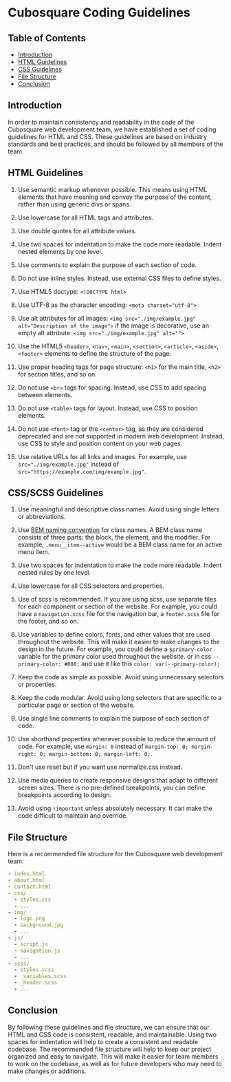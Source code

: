 # Cubosquare Coding Guidelines

## Table of Contents
- [Introduction](#introduction)
- [HTML Guidelines](#html-guidelines)
- [CSS Guidelines](#css-guidelines)
- [File Structure](#file-structure)
- [Conclusion](#conclusion)


## Introduction

In order to maintain consistency and readability in the code of the Cubosquare web development team, we have established a set of coding guidelines for HTML and CSS. These guidelines are based on industry standards and best practices, and should be followed by all members of the team.


## HTML Guidelines

1. Use semantic markup whenever possible. This means using HTML elements that have meaning and convey the purpose of the content, rather than using generic divs or spans.

1. Use lowercase for all HTML tags and attributes.

1. Use double quotes for all attribute values.

1. Use two spaces for indentation to make the code more readable. Indent nested elements by one level.

1. Use comments to explain the purpose of each section of code.

1. Do not use inline styles. Instead, use external CSS files to define styles.

1. Use HTML5 doctype: `<!DOCTYPE html>`

1. Use UTF-8 as the character encoding: `<meta charset="utf-8">`

1. Use alt attributes for all images: `<img src="./img/example.jpg" alt="Description of the image">` if the image is decorative, use an empty alt attribute: `<img src="./img/example.jpg" alt="">`

1. Use the HTML5 `<header>`, `<nav>`, `<main>`, `<section>`, `<article>`, `<aside>`, `<footer>` elements to define the structure of the page.

1. Use proper heading tags for page structure: `<h1>` for the main title, `<h2>` for section titles, and so on.

1. Do not use `<br>` tags for spacing. Instead, use CSS to add spacing between elements.

1. Do not use `<table>` tags for layout. Instead, use CSS to position elements.

1. Do not use `<font>` tag or the `<center>` tag, as they are considered deprecated and are not supported in modern web development. Instead, use CSS to style and position content on your web pages.

1. Use relative URLs for all links and images. For example, use `src="./img/example.jpg"` instead of `src="https://example.com/img/example.jpg"`.


## CSS/SCSS Guidelines

1. Use meaningful and descriptive class names. Avoid using single letters or abbreviations.

1. Use [BEM naming convention](https://getbem.com/) for class names. A BEM class name consists of three parts: the block, the element, and the modifier. For example, `.menu__item--active` would be a BEM class name for an active menu item.

1. Use two spaces for indentation to make the code more readable. Indent nested rules by one level.

1. Use lowercase for all CSS selectors and properties.

1. Use of scss is recommended. If you are using scss, use separate files for each component or section of the website. For example, you could have a `navigation.scss` file for the navigation bar, a `footer.scss` file for the footer, and so on.

1. Use variables to define colors, fonts, and other values that are used throughout the website. This will make it easier to make changes to the design in the future. For example, you could define a `$primary-color` variable for the primary color used throughout the website. or in css `--primary-color: #000;` and use it like this `color: var(--primary-color);`

1. Keep the code as simple as possible. Avoid using unnecessary selectors or properties.

1. Keep the code modular. Avoid using long selectors that are specific to a particular page or section of the website.

1. Use single line comments to explain the purpose of each section of code.

1. Use shorthand properties whenever possible to reduce the amount of code. For example, use `margin: 0` instead of `margin-top: 0; margin-right: 0; margin-bottom: 0; margin-left: 0;`.

1. Don't use reset but if you want use normalize.css instead.

1. Use media queries to create responsive designs that adapt to different screen sizes. There is no pre-defined breakpoints, you can define breakpoints according to design.

1. Avoid using `!important` unless absolutely necessary. It can make the code difficult to maintain and override.

## File Structure

Here is a recommended file structure for the Cubosquare web development team:

```yml
- index.html
- about.html
- contact.html
- css/
  - styles.css
  - ...
- img/
  - logo.png
  - background.jpg
  - ...
- js/
  - script.js
  - navigation.js
  - ...
- scss/
  - styles.scss
  - _variables.scss
  - _header.scss
  - ...
```

## Conclusion

By following these guidelines and file structure, we can ensure that our HTML and CSS code is consistent, readable, and maintainable. Using two spaces for indentation will help to create a consistent and readable codebase. The recommended file structure will help to keep our project organized and easy to navigate. This will make it easier for team members to work on the codebase, as well as for future developers who may need to make changes or additions.